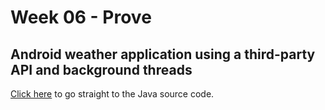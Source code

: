 # Week 06 - Prove
## Android weather application using a third-party API and background threads

[Click here](https://github.com/alexjdev-cs/android-weather-app/tree/main/app/src/main/java/com/example/prove06) to go straight to the Java source code.
